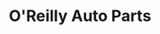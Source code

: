 ---
title: "O'Reilly Auto Parts"
url: /springfield/oreilly-auto-parts-south-campbell-avenue/
shop: car parts
---